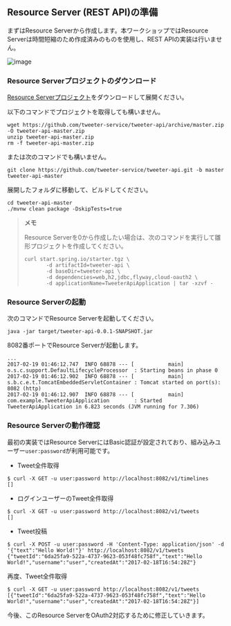 ## Resource Server (REST API)の準備

まずはResource Serverから作成します。本ワークショップではResource Serverは時間短縮のため作成済みのものを使用し、REST APIの実装は行いません。

![image](https://qiita-image-store.s3.amazonaws.com/0/1852/d1174c2c-9f55-cbcd-4e49-510647293a3a.png)

### Resource Serverプロジェクトのダウンロード

[Resource Serverプロジェクト](https://github.com/tweeter-service/tweeter-api/archive/master.zip)をダウンロードして展開ください。

以下のコマンドでプロジェクトを取得しても構いません。

```
wget https://github.com/tweeter-service/tweeter-api/archive/master.zip -O tweeter-api-master.zip
unzip tweeter-api-master.zip
rm -f tweeter-api-master.zip
```

または次のコマンドでも構いません。

```
git clone https://github.com/tweeter-service/tweeter-api.git -b master tweeter-api-master
```

展開したフォルダに移動して、ビルドしてください。

```
cd tweeter-api-master
./mvnw clean package -DskipTests=true
```


> **メモ**
> 
> Resource Serverを0から作成したい場合は、次のコマンドを実行して雛形プロジェクトを作成してください。
> 
> ```
> curl start.spring.io/starter.tgz \
>        -d artifactId=tweeter-api \
>        -d baseDir=tweeter-api \
>        -d dependencies=web,h2,jdbc,flyway,cloud-oauth2 \
>        -d applicationName=TweeterApiApplication | tar -xzvf -
> ```

### Resource Serverの起動

次のコマンドでResource Serverを起動してください。

```
java -jar target/tweeter-api-0.0.1-SNAPSHOT.jar
```

8082番ポートでResource Serverが起動します。

```
...
2017-02-19 01:46:12.747  INFO 68878 --- [           main] o.s.c.support.DefaultLifecycleProcessor  : Starting beans in phase 0
2017-02-19 01:46:12.902  INFO 68878 --- [           main] s.b.c.e.t.TomcatEmbeddedServletContainer : Tomcat started on port(s): 8082 (http)
2017-02-19 01:46:12.907  INFO 68878 --- [           main] com.example.TweeterApiApplication        : Started TweeterApiApplication in 6.823 seconds (JVM running for 7.306)
```

### Resource Serverの動作確認

最初の実装ではResource ServerにはBasic認証が設定されており、組み込みユーザー`user:password`が利用可能です。


* Tweet全件取得

```
$ curl -X GET -u user:password http://localhost:8082/v1/timelines
[]
```

* ログインユーザーのTweet全件取得

```
$ curl -X GET -u user:password http://localhost:8082/v1/tweets
[]
```

* Tweet投稿

```
$ curl -X POST -u user:password -H 'Content-Type: application/json' -d '{"text":"Hello World!"}' http://localhost:8082/v1/tweets
{"tweetId":"6da25fa9-522a-4737-9623-053f48fc758f","text":"Hello World!","username":"user","createdAt":"2017-02-18T16:54:28Z"}
```

再度、Tweet全件取得

```
$ curl -X GET -u user:password http://localhost:8082/v1/tweets
[{"tweetId":"6da25fa9-522a-4737-9623-053f48fc758f","text":"Hello World!","username":"user","createdAt":"2017-02-18T16:54:28Z"}]
```

今後、このResource ServerをOAuth2対応するために修正していきます。
